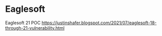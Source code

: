 # Eaglesoft
Eaglesoft 21 POC
https://justinshafer.blogspot.com/2021/07/eaglesoft-18-through-21-vulnerability.html
